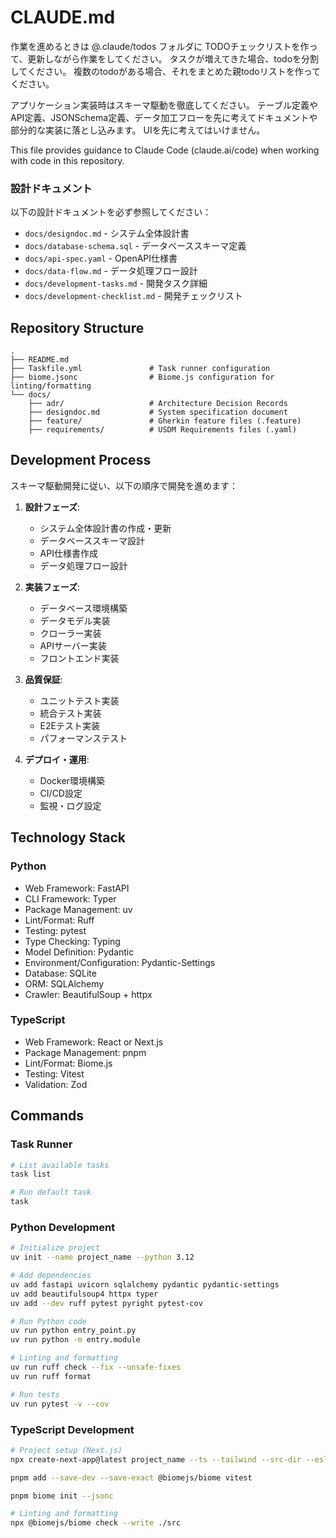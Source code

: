 # CLAUDE.md

作業を進めるときは @.claude/todos フォルダに TODOチェックリストを作って、更新しながら作業をしてください。
タスクが増えてきた場合、todoを分割してください。
複数のtodoがある場合、それをまとめた親todoリストを作ってください。


アプリケーション実装時はスキーマ駆動を徹底してください。
テーブル定義やAPI定義、JSONSchema定義、データ加工フローを先に考えてドキュメントや部分的な実装に落とし込みます。
UIを先に考えてはいけません。


This file provides guidance to Claude Code (claude.ai/code) when working with code in this repository.



### 設計ドキュメント
以下の設計ドキュメントを必ず参照してください：
- `docs/designdoc.md` - システム全体設計書
- `docs/database-schema.sql` - データベーススキーマ定義
- `docs/api-spec.yaml` - OpenAPI仕様書
- `docs/data-flow.md` - データ処理フロー設計
- `docs/development-tasks.md` - 開発タスク詳細
- `docs/development-checklist.md` - 開発チェックリスト

## Repository Structure

```
.
├── README.md
├── Taskfile.yml               # Task runner configuration
├── biome.jsonc                # Biome.js configuration for linting/formatting
└── docs/
    ├── adr/                   # Architecture Decision Records
    ├── designdoc.md           # System specification document
    ├── feature/               # Gherkin feature files (.feature)
    ├── requirements/          # USDM Requirements files (.yaml)
```

## Development Process

スキーマ駆動開発に従い、以下の順序で開発を進めます：

1. **設計フェーズ**:
   - システム全体設計書の作成・更新
   - データベーススキーマ設計
   - API仕様書作成
   - データ処理フロー設計

2. **実装フェーズ**:
   - データベース環境構築
   - データモデル実装
   - クローラー実装
   - APIサーバー実装
   - フロントエンド実装

3. **品質保証**:
   - ユニットテスト実装
   - 統合テスト実装
   - E2Eテスト実装
   - パフォーマンステスト

4. **デプロイ・運用**:
   - Docker環境構築
   - CI/CD設定
   - 監視・ログ設定

## Technology Stack

### Python
- Web Framework: FastAPI
- CLI Framework: Typer
- Package Management: uv
- Lint/Format: Ruff
- Testing: pytest
- Type Checking: Typing
- Model Definition: Pydantic
- Environment/Configuration: Pydantic-Settings
- Database: SQLite
- ORM: SQLAlchemy
- Crawler: BeautifulSoup + httpx

### TypeScript
- Web Framework: React or Next.js
- Package Management: pnpm
- Lint/Format: Biome.js
- Testing: Vitest
- Validation: Zod

## Commands

### Task Runner

```bash
# List available tasks
task list

# Run default task
task
```

### Python Development

```bash
# Initialize project
uv init --name project_name --python 3.12

# Add dependencies
uv add fastapi uvicorn sqlalchemy pydantic pydantic-settings
uv add beautifulsoup4 httpx typer
uv add --dev ruff pytest pyright pytest-cov

# Run Python code
uv run python entry_point.py
uv run python -m entry.module

# Linting and formatting
uv run ruff check --fix --unsafe-fixes
uv run ruff format

# Run tests
uv run pytest -v --cov
```

### TypeScript Development

```bash
# Project setup (Next.js)
npx create-next-app@latest project_name --ts --tailwind --src-dir --eslint no --use-pnpm --disable-git --app --turbopack --import-alias "@/*"

pnpm add --save-dev --save-exact @biomejs/biome vitest

pnpm biome init --jsonc

# Linting and formatting
npx @biomejs/biome check --write ./src
```
